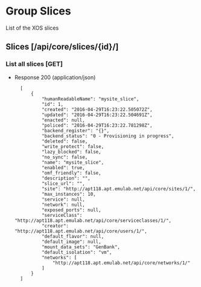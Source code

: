 # Group Slices

List of the XOS slices

## Slices [/api/core/slices/{id}/]

### List all slices [GET]

+ Response 200 (application/json)

        [
            {
                "humanReadableName": "mysite_slice",
                "id": 1,
                "created": "2016-04-29T16:23:22.505072Z",
                "updated": "2016-04-29T16:23:22.504691Z",
                "enacted": null,
                "policed": "2016-04-29T16:23:22.781298Z",
                "backend_register": "{}",
                "backend_status": "0 - Provisioning in progress",
                "deleted": false,
                "write_protect": false,
                "lazy_blocked": false,
                "no_sync": false,
                "name": "mysite_slice",
                "enabled": true,
                "omf_friendly": false,
                "description": "",
                "slice_url": "",
                "site": "http://apt118.apt.emulab.net/api/core/sites/1/",
                "max_instances": 10,
                "service": null,
                "network": null,
                "exposed_ports": null,
                "serviceClass": "http://apt118.apt.emulab.net/api/core/serviceclasses/1/",
                "creator": "http://apt118.apt.emulab.net/api/core/users/1/",
                "default_flavor": null,
                "default_image": null,
                "mount_data_sets": "GenBank",
                "default_isolation": "vm",
                "networks": [
                    "http://apt118.apt.emulab.net/api/core/networks/1/"
                ]
            }
        ]
        